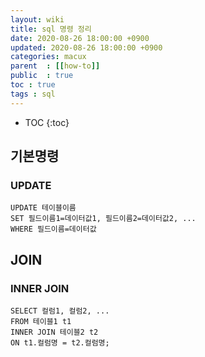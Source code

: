 ```yaml
---
layout: wiki
title: sql 명령 정리 
date: 2020-08-26 18:00:00 +0900
updated: 2020-08-26 18:00:00 +0900
categories: macux
parent  : [[how-to]]
public  : true
toc : true
tags : sql 
---
```

* TOC
{:toc}

## 기본명령
### UPDATE
```
UPDATE 테이블이름
SET 필드이름1=데이터값1, 필드이름2=데이터값2, ...
WHERE 필드이름=데이터값
```


## JOIN
### INNER JOIN
```
SELECT 컬럼1, 컬럼2, ...
FROM 테이블1 t1
INNER JOIN 테이블2 t2
ON t1.컬럼명 = t2.컬럼명;
```